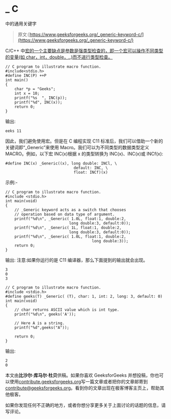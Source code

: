 # _ C

中的通用关键字

> 原文:[https://www.geeksforgeeks.org/_generic-keyword-c/](https://www.geeksforgeeks.org/_generic-keyword-c/)

C/C++ 中[宏的一个主要缺点是参数是强类型检查的，即一个宏可以操作不同类型的变量(如 char，int，double，..)而不进行类型检查。](https://www.geeksforgeeks.org/interesting-facts-preprocessors-c/)

```
// C program to illustrate macro function.
#include<stdio.h>
#define INC(P) ++P
int main()
{
    char *p = "Geeks";
    int x = 10;
    printf("%s  ", INC(p));
    printf("%d", INC(x));
    return 0;
}
```

输出:

```
eeks 11

```

因此，我们避免使用宏。但是在 C 编程实现 C11 标准后，我们可以借助一个新的关键词即“_Generic”来使用 Macro。我们可以为不同类型的数据类型定义 MACRO。例如，以下宏 INC(x)根据 x 的类型转换为 INC(x)、INC(x)或 INCf(x):

```
#define INC(x) _Generic((x), long double: INCl, \
                              default: INC, \
                              float: INCf)(x)

```

示例:-

```
// C program to illustrate macro function.
#include <stdio.h>
int main(void)
{
    // _Generic keyword acts as a switch that chooses 
    // operation based on data type of argument.
    printf("%d\n", _Generic( 1.0L, float:1, double:2, 
                            long double:3, default:0));
    printf("%d\n", _Generic( 1L, float:1, double:2, 
                            long double:3, default:0));
    printf("%d\n", _Generic( 1.0L, float:1, double:2,  
                                      long double:3));
    return 0;
}
```

输出:
注意:如果你运行的是 C11 编译器，那么下面提到的输出就会出现。

```
3
0
3

```

```
// C program to illustrate macro function.
#include <stdio.h>
#define geeks(T) _Generic( (T), char: 1, int: 2, long: 3, default: 0)
int main(void)
{
    // char returns ASCII value which is int type. 
    printf("%d\n", geeks('A')); 

    // Here A is a string.
    printf("%d",geeks("A"));

    return 0;
}
```

输出:

```
2
0

```

本文由**比沙尔·库马尔·杜贝**供稿。如果你喜欢 GeeksforGeeks 并想投稿，你也可以使用[contribute.geeksforgeeks.org](http://www.contribute.geeksforgeeks.org)写一篇文章或者把你的文章邮寄到 contribute@geeksforgeeks.org。看到你的文章出现在极客博客主页上，帮助其他极客。

如果你发现任何不正确的地方，或者你想分享更多关于上面讨论的话题的信息，请写评论。